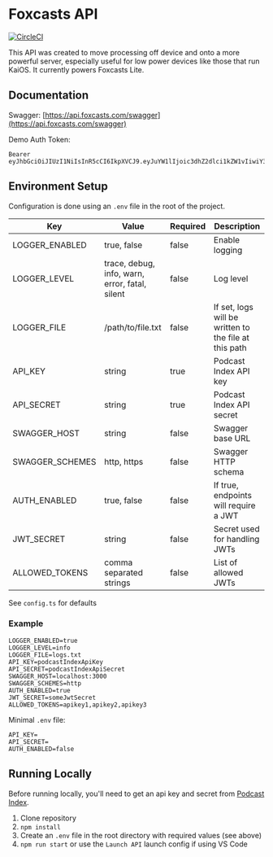 # Foxcasts API

[![CircleCI](https://circleci.com/gh/garredow/foxcasts-api-v1/tree/main.svg?style=svg)](https://circleci.com/gh/garredow/foxcasts-api-v1/tree/main)

This API was created to move processing off device and onto a more powerful server, especially useful for low power devices like those that run KaiOS. It currently powers Foxcasts Lite.

## Documentation

Swagger: [https://api.foxcasts.com/swagger](https://api.foxcasts.com/swagger)

Demo Auth Token:

```
Bearer eyJhbGciOiJIUzI1NiIsInR5cCI6IkpXVCJ9.eyJuYW1lIjoic3dhZ2dlci1kZW1vIiwiY3JlYXRlZEF0IjoiMjAyMS0wOS0wNFQyMTo0MzozNy44OTFaIiwiaWF0IjoxNjMwNzkxODE3fQ.H__Lpm7nzW9fKVtgPNDQFHjPBGiyu5_kTNXHG8Vi8QU
```

## Environment Setup

Configuration is done using an `.env` file in the root of the project.

| Key             | Value                                          | Required | Description                                           |
| --------------- | ---------------------------------------------- | -------- | ----------------------------------------------------- |
| LOGGER_ENABLED  | true, false                                    | false    | Enable logging                                        |
| LOGGER_LEVEL    | trace, debug, info, warn, error, fatal, silent | false    | Log level                                             |
| LOGGER_FILE     | /path/to/file.txt                              | false    | If set, logs will be written to the file at this path |
| API_KEY         | string                                         | true     | Podcast Index API key                                 |
| API_SECRET      | string                                         | true     | Podcast Index API secret                              |
| SWAGGER_HOST    | string                                         | false    | Swagger base URL                                      |
| SWAGGER_SCHEMES | http, https                                    | false    | Swagger HTTP schema                                   |
| AUTH_ENABLED    | true, false                                    | false    | If true, endpoints will require a JWT                 |
| JWT_SECRET      | string                                         | false    | Secret used for handling JWTs                         |
| ALLOWED_TOKENS  | comma separated strings                        | false    | List of allowed JWTs                                  |

See `config.ts` for defaults

### Example

```
LOGGER_ENABLED=true
LOGGER_LEVEL=info
LOGGER_FILE=logs.txt
API_KEY=podcastIndexApiKey
API_SECRET=podcastIndexApiSecret
SWAGGER_HOST=localhost:3000
SWAGGER_SCHEMES=http
AUTH_ENABLED=true
JWT_SECRET=someJwtSecret
ALLOWED_TOKENS=apikey1,apikey2,apikey3
```

Minimal `.env` file:

```
API_KEY=
API_SECRET=
AUTH_ENABLED=false
```

## Running Locally

Before running locally, you'll need to get an api key and secret from [Podcast Index](https://podcastindex.org/).

1. Clone repository
2. `npm install`
3. Create an `.env` file in the root directory with required values (see above)
4. `npm run start` or use the `Launch API` launch config if using VS Code
